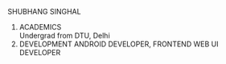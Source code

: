 SHUBHANG SINGHAL
1. ACADEMICS  
   Undergrad from DTU, Delhi
2. DEVELOPMENT 
   ANDROID DEVELOPER,
   FRONTEND WEB UI DEVELOPER
